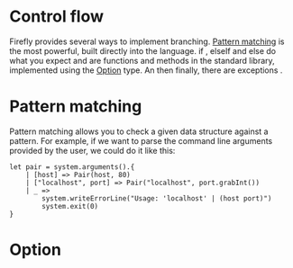 # Control flow

Firefly provides several ways to implement branching. [Pattern matching](#pattern-matching) is the most powerful, built directly into the language. if , elseIf and else do what you expect and are functions and methods in the standard library, implemented using the [Option](#option) type. An then finally, there are exceptions .

# Pattern matching

Pattern matching allows you to check a given data structure against a pattern. For example, if we want to parse the command line arguments provided by the user, we could do it like this:

```firefly
let pair = system.arguments().{
    | [host] => Pair(host, 80)
    | ["localhost", port] => Pair("localhost", port.grabInt())
    | _ => 
        system.writeErrorLine("Usage: 'localhost' | (host port)")
        system.exit(0)
}  
```

# Option